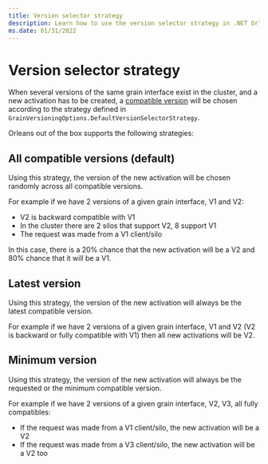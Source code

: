 ```yaml
---
title: Version selector strategy
description: Learn how to use the version selector strategy in .NET Orleans.
ms.date: 01/31/2022
---
```


# Version selector strategy

When several versions of the same grain interface exist in the cluster, and a new activation has to be created, a [compatible version](compatible_grains.md) will be chosen according to the strategy defined in `GrainVersioningOptions.DefaultVersionSelectorStrategy`.

Orleans out of the box supports the following strategies:

## All compatible versions (default)

Using this strategy, the version of the new activation will be chosen randomly
across all compatible versions.

For example if we have 2 versions of a given grain interface, V1 and V2:

- V2 is backward compatible with V1
- In the cluster there are 2 silos that support V2, 8 support V1
- The request was made from a V1 client/silo

In this case, there is a 20% chance that the new activation will be a V2 and 80%
chance that it will be a V1.

## Latest version

Using this strategy, the version of the new activation will always be the
latest compatible version.

For example if we have 2 versions of a given grain interface, V1 and V2
(V2 is backward or fully compatible with V1) then all new activations will be V2.

## Minimum version

Using this strategy, the version of the new activation will always be the requested or the
minimum compatible version.

For example if we have 2 versions of a given grain interface, V2, V3, all fully
compatibles:

- If the request was made from a V1 client/silo, the new activation will be a V2
- If the request was made from a V3 client/silo, the new activation will be a V2 too
